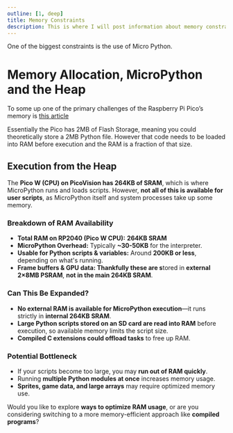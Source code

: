 ```yaml
---
outline: [1, deep]
title: Memory Constraints
description: This is where I will post information about memory constraints in my projects. I will also post information about how to optimize memory usage and how to avoid memory leaks.
---
```



<PageTitle />

One of the biggest constraints is the use of Micro Python. 

# Memory Allocation, MicroPython and the Heap

To some up one of the primary challenges of the Raspberry Pi Pico’s memory is [this article](https://forums.openmv.io/t/memory-allocation-error-at-startup-before-first-line-executed/7220/4)

Essentially the Pico has 2MB of Flash Storage, meaning you could theoretically store a 2MB Python file. However that code needs to be loaded into RAM before execution and the RAM is a fraction of that size. 

## Execution from the Heap

The **Pico W (CPU) on PicoVision has 264KB of SRAM**, which is where MicroPython runs and loads scripts. However, **not all of this is available for user scripts**, as MicroPython itself and system processes take up some memory.

### **Breakdown of RAM Availability**

- **Total RAM on RP2040 (Pico W CPU):** **264KB SRAM**
- **MicroPython Overhead:** Typically **~30-50KB** for the interpreter.
- **Usable for Python scripts & variables:** Around **200KB or less**, depending on what's running.
- **Frame buffers & GPU data: Thankfully these are s**tored in **external 2×8MB PSRAM**, **not in the main 264KB SRAM**.

### **Can This Be Expanded?**

- **No external RAM is available for MicroPython execution**—it runs strictly in **internal 264KB SRAM**.
- **Large Python scripts stored on an SD card are read into RAM** before execution, so available memory limits the script size.
- **Compiled C extensions could offload tasks** to free up RAM.

### **Potential Bottleneck**

- If your scripts become too large, you may **run out of RAM quickly**.
- Running **multiple Python modules at once** increases memory usage.
- **Sprites, game data, and large arrays** may require optimized memory use.

Would you like to explore **ways to optimize RAM usage**, or are you considering switching to a more memory-efficient approach like **compiled programs**?